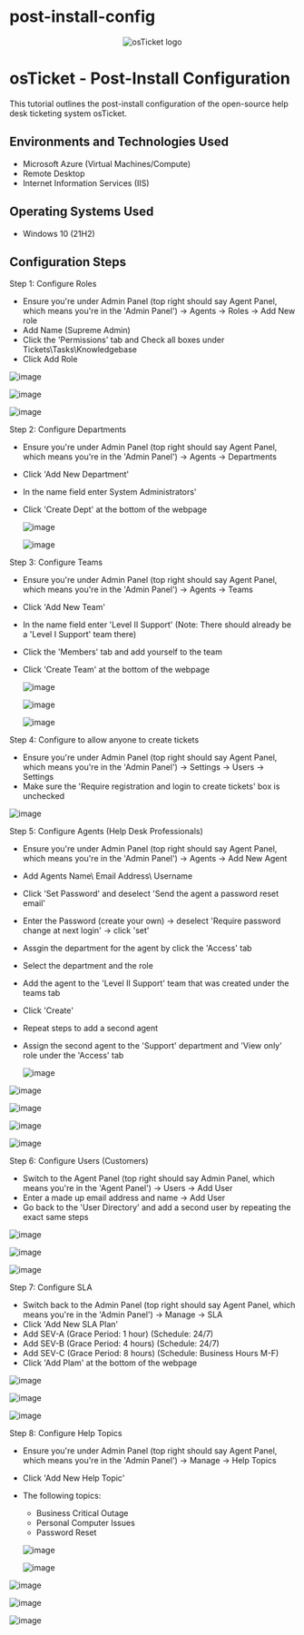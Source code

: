 # post-install-config

<p align="center">
<img src="https://i.imgur.com/Clzj7Xs.png" alt="osTicket logo"/>
</p>

<h1>osTicket - Post-Install Configuration</h1>
This tutorial outlines the post-install configuration of the open-source help desk ticketing system osTicket.<br />



<h2>Environments and Technologies Used</h2>

- Microsoft Azure (Virtual Machines/Compute)
- Remote Desktop
- Internet Information Services (IIS)

<h2>Operating Systems Used </h2>

- Windows 10</b> (21H2)



<h2>Configuration Steps</h2>


Step 1: Configure Roles

- Ensure you're under Admin Panel (top right should say Agent Panel, which means you're in the 'Admin Panel') -> Agents -> Roles -> Add New role
- Add Name (Supreme Admin)
- Click the 'Permissions' tab and Check all boxes under Tickets\Tasks\Knowledgebase
- Click Add Role

![image](https://github.com/user-attachments/assets/4a4b7dde-e828-413a-827c-d6ed64d7faeb)

![image](https://github.com/user-attachments/assets/bee62109-4db3-4d8b-81e4-da2337e53a53)

![image](https://github.com/user-attachments/assets/9881cbf8-dbb7-49b8-87f4-9def8d4a0c2a)


  



Step 2: Configure Departments

- Ensure you're under Admin Panel (top right should say Agent Panel, which means you're in the 'Admin Panel') -> Agents -> Departments
- Click 'Add New Department'
- In the name field enter System Administrators'
- Click 'Create Dept' at the bottom of the webpage

  ![image](https://github.com/user-attachments/assets/345bc221-80e4-4a41-81ae-11af1abe7518)

  ![image](https://github.com/user-attachments/assets/36e9eab5-e52c-4187-bfa9-2415c9efc967)




Step 3: Configure Teams

- Ensure you're under Admin Panel (top right should say Agent Panel, which means you're in the 'Admin Panel') -> Agents -> Teams
- Click 'Add New Team'
- In the name field enter 'Level II Support' (Note: There should already be a 'Level I Support' team there)
- Click the 'Members' tab and add yourself to the team
- Click 'Create Team' at the bottom of the webpage

  ![image](https://github.com/user-attachments/assets/4e179d13-0573-4a59-9814-be6ac2210de8)

  ![image](https://github.com/user-attachments/assets/94d7ea55-f2fd-4da0-9270-5e642e7005ca)

  ![image](https://github.com/user-attachments/assets/abd838bd-32e0-4157-be11-78ae76d8c93a)




Step 4: Configure to allow anyone to create tickets

-  Ensure you're under Admin Panel (top right should say Agent Panel, which means you're in the 'Admin Panel') -> Settings -> Users -> Settings
-  Make sure the 'Require registration and login to create tickets' box is unchecked

  ![image](https://github.com/user-attachments/assets/c25c0d0f-7f3a-48df-8e40-fc93e7afce32)




Step 5: Configure Agents (Help Desk Professionals)

- Ensure you're under Admin Panel (top right should say Agent Panel, which means you're in the 'Admin Panel') -> Agents -> Add New Agent
- Add Agents Name\ Email Address\ Username
- Click 'Set Password' and deselect 'Send the agent a password reset email'
- Enter the Password (create your own) -> deselect 'Require password change at next login' -> click 'set'
- Assgin the department for the agent by click the 'Access' tab
- Select the department and the role
- Add the agent to the 'Level II Support' team that was created under the teams tab
- Click 'Create'
- Repeat steps to add a second agent
- Assign the second agent to the 'Support' department and 'View only' role under the 'Access' tab

  ![image](https://github.com/user-attachments/assets/5c058061-5fbc-4b2b-8e57-891d2d71acb8)


![image](https://github.com/user-attachments/assets/ffa63b87-6803-443e-9d7b-67e5e26993c2)

  
  ![image](https://github.com/user-attachments/assets/83ec12c8-8240-4530-8ec5-43a2a5c23570)

  
  ![image](https://github.com/user-attachments/assets/2a62cc5f-a2b7-489c-92e4-764441466367)


  ![image](https://github.com/user-attachments/assets/c6180f56-bea6-45b4-97ec-e65ae08fd131)





Step 6: Configure Users (Customers)

- Switch to the Agent Panel (top right should say Admin Panel, which means you're in the 'Agent Panel') -> Users -> Add User
- Enter a made up email address and name -> Add User
- Go back to the 'User Directory' and add a second user by repeating the exact same steps

![image](https://github.com/user-attachments/assets/39171cd4-e7f8-4371-80af-3bd2893147fb)

![image](https://github.com/user-attachments/assets/500e4023-450f-4d60-bf3b-806afa0922f8)

![image](https://github.com/user-attachments/assets/8ff892ae-47f8-4186-8329-9246deb35794)




Step 7: Configure SLA

- Switch back to the Admin Panel (top right should say Agent Panel, which means you're in the 'Admin Panel')  -> Manage -> SLA
- Click 'Add New SLA Plan'
- Add SEV-A (Grace Period: 1 hour) (Schedule: 24/7)
- Add SEV-B (Grace Period: 4 hours) (Schedule: 24/7)
- Add SEV-C (Grace Period: 8 hours) (Schedule: Business Hours M-F)
- Click 'Add Plam' at the bottom of the webpage

![image](https://github.com/user-attachments/assets/4f247231-564a-4a98-a9ea-d4aa9e0cedb6)

![image](https://github.com/user-attachments/assets/286c6b02-cc08-46df-b6d5-41921227c298)

![image](https://github.com/user-attachments/assets/1904cfe6-9d2c-4e96-b96c-b76461c37b67)


Step 8: Configure Help Topics

- Ensure you're under Admin Panel (top right should say Agent Panel, which means you're in the 'Admin Panel') -> Manage -> Help Topics
- Click 'Add New Help Topic'
- The following topics:
    - Business Critical Outage
    - Personal Computer Issues
    - Password Reset
 
  ![image](https://github.com/user-attachments/assets/b15ebee6-64b0-4205-8c52-d0d9c75db27d)

  ![image](https://github.com/user-attachments/assets/febb4dad-f9df-4a01-a4e7-e03b13dae642)

![image](https://github.com/user-attachments/assets/9413476d-2239-44db-9e1b-aa1a1e01fafe)


  ![image](https://github.com/user-attachments/assets/94b0d379-85de-4c5e-bd0b-d9dff717a634)

  ![image](https://github.com/user-attachments/assets/f08d86d4-7cf3-4e8d-a46e-f37de5250803)




